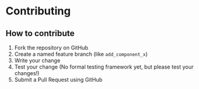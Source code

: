 # Contributing

## How to contribute

1. Fork the repository on GitHub
2. Create a named feature branch (like `add_component_x`)
3. Write your change
5. Test your change (No formal testing framework yet, but please test your changes!)
6. Submit a Pull Request using GitHub

